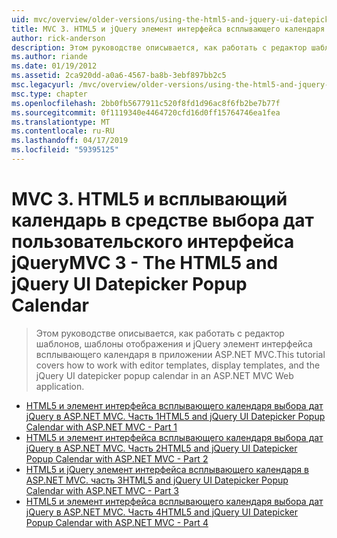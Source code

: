 ```yaml
---
uid: mvc/overview/older-versions/using-the-html5-and-jquery-ui-datepicker-popup-calendar-with-aspnet-mvc/index
title: MVC 3. HTML5 и jQuery элемент интерфейса всплывающего календаря | Документация Майкрософт
author: rick-anderson
description: Этом руководстве описывается, как работать с редактор шаблонов, шаблоны отображения и jQuery элемент интерфейса всплывающего календаря в приложении ASP.NET MVC.
ms.author: riande
ms.date: 01/19/2012
ms.assetid: 2ca920dd-a0a6-4567-ba8b-3ebf897bb2c5
msc.legacyurl: /mvc/overview/older-versions/using-the-html5-and-jquery-ui-datepicker-popup-calendar-with-aspnet-mvc
msc.type: chapter
ms.openlocfilehash: 2bb0fb5677911c520f8fd1d96ac8f6fb2be7b77f
ms.sourcegitcommit: 0f1119340e4464720cfd16d0ff15764746ea1fea
ms.translationtype: MT
ms.contentlocale: ru-RU
ms.lasthandoff: 04/17/2019
ms.locfileid: "59395125"
---
```

# <a name="mvc-3---the-html5-and-jquery-ui-datepicker-popup-calendar"></a><span data-ttu-id="9e792-103">MVC 3. HTML5 и всплывающий календарь в средстве выбора дат пользовательского интерфейса jQuery</span><span class="sxs-lookup"><span data-stu-id="9e792-103">MVC 3 - The HTML5 and jQuery UI Datepicker Popup Calendar</span></span>

> <span data-ttu-id="9e792-104">Этом руководстве описывается, как работать с редактор шаблонов, шаблоны отображения и jQuery элемент интерфейса всплывающего календаря в приложении ASP.NET MVC.</span><span class="sxs-lookup"><span data-stu-id="9e792-104">This tutorial covers how to work with editor templates, display templates, and the jQuery UI datepicker popup calendar in an ASP.NET MVC Web application.</span></span>


- [<span data-ttu-id="9e792-105">HTML5 и элемент интерфейса всплывающего календаря выбора дат jQuery в ASP.NET MVC. Часть 1</span><span class="sxs-lookup"><span data-stu-id="9e792-105">HTML5 and jQuery UI Datepicker Popup Calendar with ASP.NET MVC - Part 1</span></span>](using-the-html5-and-jquery-ui-datepicker-popup-calendar-with-aspnet-mvc-part-1.md)
- [<span data-ttu-id="9e792-106">HTML5 и элемент интерфейса всплывающего календаря выбора дат jQuery в ASP.NET MVC. Часть 2</span><span class="sxs-lookup"><span data-stu-id="9e792-106">HTML5 and jQuery UI Datepicker Popup Calendar with ASP.NET MVC - Part 2</span></span>](using-the-html5-and-jquery-ui-datepicker-popup-calendar-with-aspnet-mvc-part-2.md)
- [<span data-ttu-id="9e792-107">HTML5 и jQuery элемент интерфейса всплывающего календаря в ASP.NET MVC. часть 3</span><span class="sxs-lookup"><span data-stu-id="9e792-107">HTML5 and jQuery UI Datepicker Popup Calendar with ASP.NET MVC - Part 3</span></span>](using-the-html5-and-jquery-ui-datepicker-popup-calendar-with-aspnet-mvc-part-3.md)
- [<span data-ttu-id="9e792-108">HTML5 и элемент интерфейса всплывающего календаря выбора дат jQuery в ASP.NET MVC. Часть 4</span><span class="sxs-lookup"><span data-stu-id="9e792-108">HTML5 and jQuery UI Datepicker Popup Calendar with ASP.NET MVC - Part 4</span></span>](using-the-html5-and-jquery-ui-datepicker-popup-calendar-with-aspnet-mvc-part-4.md)
